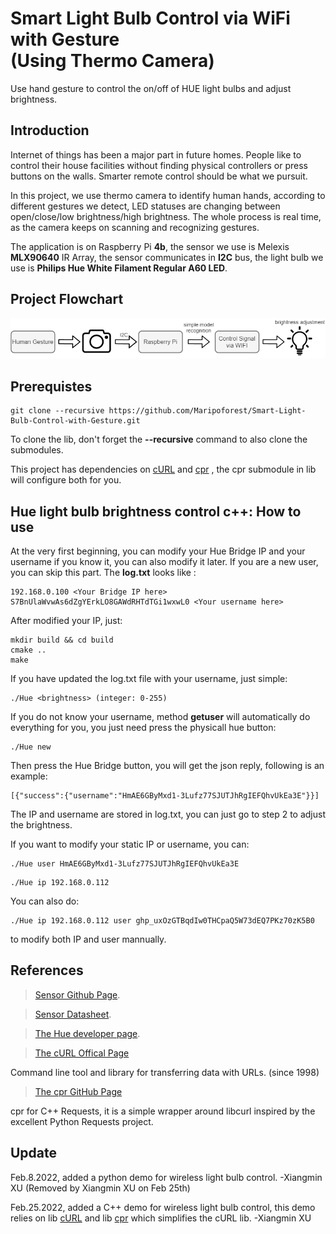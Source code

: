 # Smart Light Bulb Control via WiFi with Gesture <br />(Using Thermo Camera)
Use hand gesture to control the on/off of HUE light bulbs and adjust brightness.


## Introduction
Internet of things has been a major part in future homes. People like to control their house facilities without finding physical controllers or press buttons on the walls. Smarter remote control should be what we pursuit. 

In this project, we use thermo camera to identify human hands, according to different gestures we detect, LED statuses are changing between open/close/low brightness/high brightness. The whole process is real time, as the camera keeps on scanning and recognizing gestures.

The application is on Raspberry Pi **4b**, the sensor we use is Melexis **MLX90640** IR Array, the sensor communicates in **I2C** bus, the light bulb we use is **Philips Hue White Filament Regular A60 LED**.


## Project Flowchart
![](flowchart2.png)

## Prerequistes
```
git clone --recursive https://github.com/Maripoforest/Smart-Light-Bulb-Control-with-Gesture.git
```
To clone the lib, don't forget the **--recursive** command to also clone the submodules.

This project has dependencies on [cURL](https://github.com/curl/curl.git) and [cpr](https://github.com/curl/curl.git) , the cpr submodule in lib will configure both for you.

##  Hue light bulb brightness control c++: How to use
At the very first beginning, you can modify your Hue Bridge IP and your username if you know it, you can also modify it later. If you are a new user, you can skip this part. The
**log.txt** looks like :
```
192.168.0.100 <Your Bridge IP here>
S7BnUlaWvwAs6dZgYErkLO8GAWdRHTdTGi1wxwL0 <Your username here>
```
After modified your IP, just:

```
mkdir build && cd build
cmake ..
make
```

If you have updated the log.txt file with your username, just simple:
```
./Hue <brightness> (integer: 0-255)
```

If you do not know your username, method **getuser** will automatically do everything for you, you just need press the physicall hue button:
```
./Hue new
```
Then press the Hue Bridge button, you will get the json reply, following is an example:
```
[{"success":{"username":"HmAE6GByMxd1-3Lufz77SJUTJhRgIEFQhvUkEa3E"}}]
```
The IP and username are stored in log.txt, you can just go to step 2 to adjust the brightness.

If you want to modify your static IP or username, you can:
```
./Hue user HmAE6GByMxd1-3Lufz77SJUTJhRgIEFQhvUkEa3E
```
```
./Hue ip 192.168.0.112
```
You can also do:
```
./Hue ip 192.168.0.112 user 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
```
to modify both IP and user mannually.


## References
> [Sensor Github Page](https://github.com/melexis/mlx90640-library.git).

> [Sensor Datasheet](MLX90640-Datasheet-Melexis.pdf).

> [The Hue developer page](https://developers.meethue.com/).

> [The cURL Offical Page](https://https://curl.se/)

Command line tool and library for transferring data with URLs. (since 1998)


> [The cpr GitHub Page](https://github.com/libcpr/cpr)

cpr for C++ Requests, it is a simple wrapper around libcurl inspired by the excellent Python Requests project.


## Update
Feb.8.2022, added a python demo for wireless light bulb control. -Xiangmin XU (Removed by Xiangmin XU on Feb 25th)

Feb.25.2022, added a C++ demo for wireless light bulb control, this demo relies on lib [cURL](https://github.com/curl/curl.git) and lib [cpr](https://github.com/curl/curl.git) which simplifies the cURL lib. -Xiangmin XU

